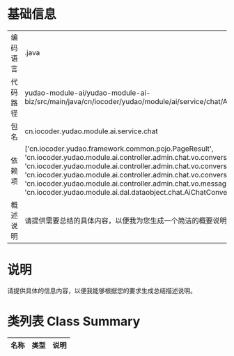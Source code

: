 # 基础信息

|      |      |
|------|------|
| 编码语言 | .java |
| 代码路径 | yudao-module-ai/yudao-module-ai-biz/src/main/java/cn/iocoder/yudao/module/ai/service/chat/AiChatConversationService.java |
| 包名 | cn.iocoder.yudao.module.ai.service.chat |
| 依赖项 | ['cn.iocoder.yudao.framework.common.pojo.PageResult', 'cn.iocoder.yudao.module.ai.controller.admin.chat.vo.conversation.AiChatConversationCreateMyReqVO', 'cn.iocoder.yudao.module.ai.controller.admin.chat.vo.conversation.AiChatConversationPageReqVO', 'cn.iocoder.yudao.module.ai.controller.admin.chat.vo.conversation.AiChatConversationUpdateMyReqVO', 'cn.iocoder.yudao.module.ai.controller.admin.chat.vo.message.AiChatMessageRespVO', 'cn.iocoder.yudao.module.ai.dal.dataobject.chat.AiChatConversationDO', 'java.util.List'] |
| 概述说明 | 请提供需要总结的具体内容，以便我为您生成一个简洁的概要说明。 |

# 说明

请提供具体的信息内容，以便我能够根据您的要求生成总结描述说明。

# 类列表 Class Summary

| 名称   | 类型  | 说明 |
|-------|------|-------------|




